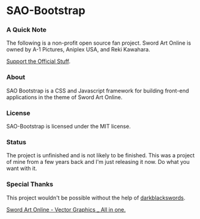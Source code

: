 # SAO-Bootstrap

### A Quick Note
The following is a non-profit open source fan project. Sword Art Online is owned
by A-1 Pictures, Aniplex USA, and Reki Kawahara.

[Support the Official Stuff](http://www.swordart-onlineusa.com/).

### About
SAO Bootstrap is a CSS and Javascript framework for building front-end
applications in the theme of Sword Art Online.

### License
SAO-Bootstrap is licensed under the MIT license.

### Status
The project is unfinished and is not likely to be finished. This was a project of
mine from a few years back and I'm just releasing it now. Do what you want with it.

### Special Thanks
This project wouldn't be possible without the help of [darkblackswords](http://darkblackswords.deviantart.com/).

[Sword Art Online - Vector Graphics _ All in one.](http://darkblackswords.deviantart.com/art/Sword-Art-Online-Vector-Graphics-All-in-one-467548908)
